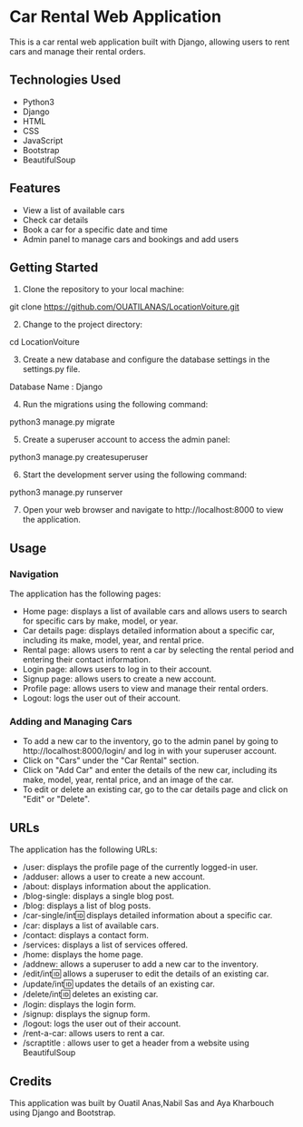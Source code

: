 # Car Rental Web Application

This is a car rental web application built with Django, allowing users to rent cars and manage their rental orders.

## Technologies Used

- Python3
- Django
- HTML
- CSS
- JavaScript
- Bootstrap
- BeautifulSoup

## Features

- View a list of available cars
- Check car details
- Book a car for a specific date and time
- Admin panel to manage cars and bookings and add users

## Getting Started

1. Clone the repository to your local machine:

git clone https://github.com/OUATILANAS/LocationVoiture.git

2. Change to the project directory:

cd LocationVoiture

3. Create a new database and configure the database settings in the settings.py file.

Database Name : Django

4. Run the migrations using the following command:

python3 manage.py migrate

5. Create a superuser account to access the admin panel:

python3 manage.py createsuperuser

6. Start the development server using the following command:

python3 manage.py runserver

7. Open your web browser and navigate to http://localhost:8000 to view the application.

## Usage

### Navigation

The application has the following pages:

- Home page: displays a list of available cars and allows users to search for specific cars by make, model, or year.
- Car details page: displays detailed information about a specific car, including its make, model, year, and rental price.
- Rental page: allows users to rent a car by selecting the rental period and entering their contact information.
- Login page: allows users to log in to their account.
- Signup page: allows users to create a new account.
- Profile page: allows users to view and manage their rental orders.
- Logout: logs the user out of their account.

### Adding and Managing Cars

- To add a new car to the inventory, go to the admin panel 
by going to http://localhost:8000/login/ and log in with your superuser account.
- Click on "Cars" under the "Car Rental" section.
- Click on "Add Car" and enter the details of the new car, including its make, model, year, rental price, and an image of the car.
- To edit or delete an existing car, go to the car details page and click on "Edit" or "Delete".

## URLs

The application has the following URLs:

- /user: displays the profile page of the currently logged-in user.
- /adduser: allows a user to create a new account.
- /about: displays information about the application.
- /blog-single: displays a single blog post.
- /blog: displays a list of blog posts.
- /car-single/int:id: displays detailed information about a specific car.
- /car: displays a list of available cars.
- /contact: displays a contact form.
- /services: displays a list of services offered.
- /home: displays the home page.
- /addnew: allows a superuser to add a new car to the inventory.
- /edit/int:id: allows a superuser to edit the details of an existing car.
- /update/int:id: updates the details of an existing car.
- /delete/int:id: deletes an existing car.
- /login: displays the login form.
- /signup: displays the signup form.
- /logout: logs the user out of their account.
- /rent-a-car: allows users to rent a car.
- /scraptitle : allows user to get a header from a website using BeautifulSoup

## Credits
This application was built by Ouatil Anas,Nabil Sas and Aya Kharbouch using Django and Bootstrap.






